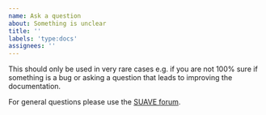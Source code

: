 ```yaml
---
name: Ask a question
about: Something is unclear
title: ''
labels: 'type:docs'
assignees: ''
---
```


This should only be used in very rare cases e.g. if you are not 100% sure if something is a bug or asking a question that leads to improving the documentation.

For general questions please use the [SUAVE forum](https://collective.flashbots.net/c/suave/27).
